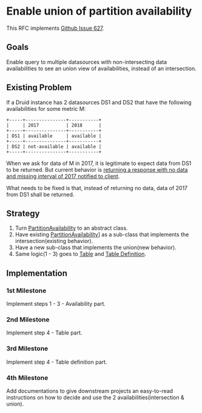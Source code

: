 # Enable union of partition availability

This RFC implements [Github Issue 627](https://github.com/yahoo/fili/issues/627).

## Goals

Enable query to multiple datasources with non-intersecting data availabilities to see an union view of availabilities, 
instead of an intersection.

## Existing Problem
If a Druid instance has 2 datasources DS1 and DS2 that have the following availabilities for some metric M:

```
+-----+---------------+-----------+
|     | 2017          | 2018      |
+-----+---------------+-----------+
| DS1 | available     | available |
+-----+---------------+-----------+
| DS2 | not-available | available |
+-----+---------------+-----------+
```

When we ask for data of M in 2017, it is legitimate to expect data from DS1 to be returned. But current behavior is
[returning a response with no data and missing interval of 2017 notified to client](https://github.com/yahoo/fili/blob/master/fili-core/src/main/java/com/yahoo/bard/webservice/table/availability/PartitionAvailability.java#L92).

What needs to be fixed is that, instead of returning no data, data of 2017 from DS1 shall be returned.

## Strategy
1. Turn [PartitionAvailability](https://github.com/yahoo/fili/blob/master/fili-core/src/main/java/com/yahoo/bard/webservice/table/availability/PartitionAvailability.java)
to an abstract class.
2. Have existing [PartitionAvailability](https://github.com/yahoo/fili/blob/master/fili-core/src/main/java/com/yahoo/bard/webservice/table/availability/PartitionAvailability.java)]
as a sub-class that implements the intersection(existing behavior).
3. Have a new sub-class that implements the union(new behavior).
4. Same logic(1 - 3) goes to [Table](https://github.com/yahoo/fili/blob/master/fili-core/src/main/java/com/yahoo/bard/webservice/table/PartitionCompositeTable.java)
and [Table Definition](https://github.com/yahoo/fili/blob/master/fili-core/src/main/java/com/yahoo/bard/webservice/data/config/table/DimensionListPartitionTableDefinition.java).


## Implementation
### 1st Milestone
Implement steps 1 - 3 - Availability part.

### 2nd Milestone
Implement step 4 - Table part.

### 3rd Milestone
Implement step 4 - Table definition part.

### 4th Milestone
Add documentations to give downstream projects an easy-to-read instructions on how to decide and use the 2
availabilities(intersection & union).
